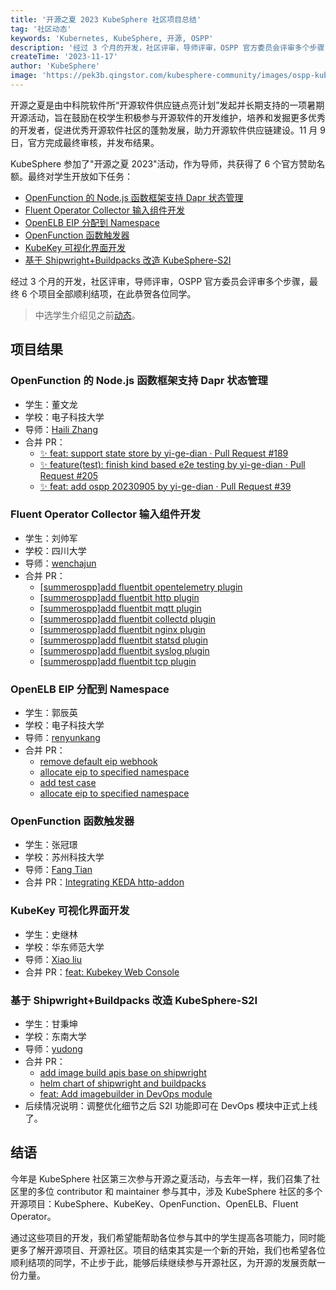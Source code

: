 ```yaml
---
title: '开源之夏 2023 KubeSphere 社区项目总结'
tag: '社区动态'
keywords: 'Kubernetes, KubeSphere, 开源, OSPP'
description: '经过 3 个月的开发，社区评审，导师评审，OSPP 官方委员会评审多个步骤，最终 6 个项目全部顺利结项，在此恭贺各位同学。'
createTime: '2023-11-17'
author: 'KubeSphere'
image: 'https://pek3b.qingstor.com/kubesphere-community/images/ospp-kubesphere-2023-summary.png'
---
```


开源之夏是由中科院软件所“开源软件供应链点亮计划”发起并长期支持的一项暑期开源活动，旨在鼓励在校学生积极参与开源软件的开发维护，培养和发掘更多优秀的开发者，促进优秀开源软件社区的蓬勃发展，助力开源软件供应链建设。11 月 9 日，官方完成最终审核，并发布结果。

KubeSphere 参加了"开源之夏 2023"活动，作为导师，共获得了 6 个官方赞助名额。最终对学生开放如下任务：

- [OpenFunction 的 Node.js 函数框架支持 Dapr 状态管理](https://github.com/kubesphere/community/blob/master/sig-advocacy-and-outreach/ospp-2023/openfunction-nodejs-function-framework-upgrade_zh-CN.md) 
- [Fluent Operator Collector 输入组件开发](https://github.com/kubesphere/community/blob/master/sig-advocacy-and-outreach/ospp-2023/fluent-operator-input-plugin-development.md) 
- [OpenELB EIP 分配到 Namespace](https://github.com/kubesphere/community/blob/master/sig-advocacy-and-outreach/ospp-2023/openelb-eip-binding-namespaces.md)
- [OpenFunction 函数触发器](https://github.com/kubesphere/community/blob/master/sig-advocacy-and-outreach/ospp-2023/openfunction-function-trigger.md)
- [KubeKey 可视化界面开发](https://github.com/kubesphere/community/blob/master/sig-advocacy-and-outreach/ospp-2023/kubekey-console_zh-CN.md)
- [基于 Shipwright+Buildpacks 改造 KubeSphere-S2I](https://github.com/kubesphere/community/blob/master/sig-advocacy-and-outreach/ospp-2023/kubesphere-s2i-upgrade-with-buildpacks_zh-CN.md)


经过 3 个月的开发，社区评审，导师评审，OSPP 官方委员会评审多个步骤，最终 6 个项目全部顺利结项，在此恭贺各位同学。

> 中选学生介绍见之前[动态](https://kubesphere.io/zh/news/ospp-2023-selected-students/)。

## 项目结果

### OpenFunction 的 Node.js 函数框架支持 Dapr 状态管理

- 学生：董文龙
- 学校：电子科技大学
- 导师：[Haili Zhang](https://github.com/webup) 
- 合并 PR：
  - [✨ feat: support state store by yi-ge-dian · Pull Request #189](https://github.com/OpenFunction/functions-framework-nodejs/pull/189)
  - [✨ feature(test): finish kind based e2e testing by yi-ge-dian · Pull Request #205](https://github.com/OpenFunction/functions-framework-nodejs/pull/205)
  - [✨ feat: add ospp 20230905 by yi-ge-dian · Pull Request #39](https://github.com/webup/openfunction-talks/pull/39)

### Fluent Operator Collector 输入组件开发

- 学生：刘帅军
- 学校：四川大学
- 导师：[wenchajun](https://github.com/wenchajun)
- 合并 PR：
  - [[summerospp]add fluentbit opentelemetry plugin](https://github.com/fluent/fluent-operator/pull/890)
  - [[summerospp]add fluentbit http plugin](https://github.com/fluent/fluent-operator/pull/904)
  - [[summerospp]add fluentbit mqtt plugin](https://github.com/fluent/fluent-operator/pull/911)
  - [[summerospp]add fluentbit collectd plugin](https://github.com/fluent/fluent-operator/pull/914)
  - [[summerospp]add fluentbit nginx plugin](https://github.com/fluent/fluent-operator/pull/924)
  - [[summerospp]add fluentbit statsd plugin ](https://github.com/fluent/fluent-operator/pull/925)
  - [[summerospp]add fluentbit syslog plugin](https://github.com/fluent/fluent-operator/pull/931)
  - [[summerospp]add fluentbit tcp plugin](https://github.com/fluent/fluent-operator/pull/936)

### OpenELB EIP 分配到 Namespace

- 学生：郭辰英
- 学校：电子科技大学
- 导师：[renyunkang](https://github.com/renyunkang/)
- 合并 PR：
  - [remove default eip webhook ](https://github.com/openelb/openelb/pull/348)
  - [allocate eip to specified namespace](https://github.com/openelb/openelb/pull/352)
  - [add test case](https://github.com/openelb/openelb/pull/357)
  - [allocate eip to specified namespace](https://github.com/openelb/website/pull/86)

### OpenFunction 函数触发器

- 学生：张冠璟
- 学校：苏州科技大学
- 导师：[Fang Tian ](https://github.com/tpiperatgod/)
- 合并 PR：[Integrating KEDA http-addon](https://github.com/OpenFunction/OpenFunction/pull/483)

### KubeKey 可视化界面开发

- 学生：史继林
- 学校：华东师范大学
- 导师：[Xiao liu](https://github.com/liangzai006)
- 合并 PR：[feat: Kubekey Web Console](https://github.com/kubesphere/kubekey/pull/2007)

### 基于 Shipwright+Buildpacks 改造 KubeSphere-S2I

- 学生：甘秉坤
- 学校：东南大学
- 导师：[yudong](https://github.com/yudong2015)
- 合并 PR：
  - [add image build apis base on shipwright](https://github.com/kubesphere/ks-devops/pull/999)
  - [helm chart of shipwright and buildpacks](https://github.com/kubesphere-sigs/image-builder/pull/2)
  - [feat: Add imagebuilder in DevOps module](https://github.com/kubesphere/console/pull/4203)
- 后续情况说明：调整优化细节之后 S2I 功能即可在 DevOps 模块中正式上线了。

## 结语

今年是 KubeSphere 社区第三次参与开源之夏活动，与去年一样，我们召集了社区里的多位 contributor 和 maintainer 参与其中，涉及 KubeSphere 社区的多个开源项目：KubeSphere、KubeKey、OpenFunction、OpenELB、Fluent Operator。

通过这些项目的开发，我们希望能帮助各位参与其中的学生提高各项能力，同时能更多了解开源项目、开源社区。项目的结束其实是一个新的开始，我们也希望各位顺利结项的同学，不止步于此，能够后续继续参与开源社区，为开源的发展贡献一份力量。